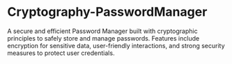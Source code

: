 # Cryptography-PasswordManager
A secure and efficient Password Manager built with cryptographic principles to safely store and manage passwords. Features include encryption for sensitive data, user-friendly interactions, and strong security measures to protect user credentials.
